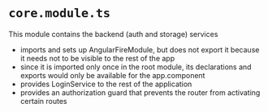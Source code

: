 # ```core.module.ts```

This module contains the backend (auth and storage) services
* imports and sets up AngularFireModule, but does not export it because it needs not to be visible to the rest of the app
* since it is imported only once in the root module, its declarations and exports would only be available for the app.component
* provides LoginService to the rest of the application
* provides an authorization guard that prevents the router from activating certain routes


